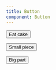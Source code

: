 ```yaml
---
title: Button
component: Button
---
```


<script lang="ts">
    import Button from "$lib/components/Button.svelte";
</script>

<Button>Eat cake</Button>

<Button size="sm" color="primary">Small piece</Button>

<Button size="lg" color="danger">Big part</Button>
